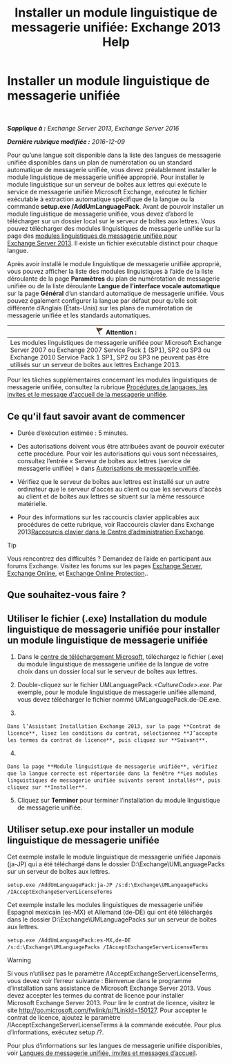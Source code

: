 ﻿---
title: 'Installer un module linguistique de messagerie unifiée: Exchange 2013 Help'
TOCTitle: Installer un module linguistique de messagerie unifiée
ms:assetid: ed14ffa5-c9b0-4367-b5da-564024b360ff
ms:mtpsurl: https://technet.microsoft.com/fr-fr/library/Dd876951(v=EXCHG.150)
ms:contentKeyID: 50479495
ms.date: 04/24/2018
mtps_version: v=EXCHG.150
ms.translationtype: HT
---

# Installer un module linguistique de messagerie unifiée

 

_**Sapplique à :** Exchange Server 2013, Exchange Server 2016_

_**Dernière rubrique modifiée :** 2016-12-09_

Pour qu’une langue soit disponible dans la liste des langues de messagerie unifiée disponibles dans un plan de numérotation ou un standard automatique de messagerie unifiée, vous devez préalablement installer le module linguistique de messagerie unifiée approprié. Pour installer le module linguistique sur un serveur de boîtes aux lettres qui exécute le service de messagerie unifiée Microsoft Exchange, exécutez le fichier exécutable à extraction automatique spécifique de la langue ou la commande **setup.exe /AddUmLanguagePack**. Avant de pouvoir installer un module linguistique de messagerie unifiée, vous devez d’abord le télécharger sur un dossier local sur le serveur de boîtes aux lettres. Vous pouvez télécharger des modules linguistiques de messagerie unifiée sur la page des [modules linguistiques de messagerie unifiée pour Exchange Server 2013](https://go.microsoft.com/fwlink/p/?linkid=266542). Il existe un fichier exécutable distinct pour chaque langue.

Après avoir installé le module linguistique de messagerie unifiée approprié, vous pouvez afficher la liste des modules linguistiques à l’aide de la liste déroulante de la page **Paramètres** du plan de numérotation de messagerie unifiée ou de la liste déroulante **Langue de l’interface vocale automatique** sur la page **Général** d’un standard automatique de messagerie unifiée. Vous pouvez également configurer la langue par défaut pour qu’elle soit différente d’Anglais (États-Unis) sur les plans de numérotation de messagerie unifiée et les standards automatiques.

<table>
<thead>
<tr class="header">
<th><img src="images/JJ673034.Caution(EXCHG.150).gif" title="Attention" alt="Attention" />Attention :</th>
</tr>
</thead>
<tbody>
<tr class="odd">
<td>Les modules linguistiques de messagerie unifiée pour Microsoft Exchange Server 2007 ou Exchange 2007 Service Pack 1 (SP1), SP2 ou SP3 ou Exchange 2010 Service Pack 1 SP1, SP2 ou SP3 ne peuvent pas être utilisés sur un serveur de boîtes aux lettres Exchange 2013.</td>
</tr>
</tbody>
</table>


Pour les tâches supplémentaires concernant les modules linguistiques de messagerie unifiée, consultez la rubrique [Procédures de langages, les invites et le message d'accueil de la messagerie unifiée](um-languages-prompts-and-greetings-procedures-exchange-2013-help.md).

## Ce qu'il faut savoir avant de commencer

  - Durée d’exécution estimée : 5 minutes.

  - Des autorisations doivent vous être attribuées avant de pouvoir exécuter cette procédure. Pour voir les autorisations qui vous sont nécessaires, consultez l’entrée « Serveur de boîtes aux lettres (service de messagerie unifiée) » dans [Autorisations de messagerie unifiée](unified-messaging-permissions-exchange-2013-help.md).

  - Vérifiez que le serveur de boîtes aux lettres est installé sur un autre ordinateur que le serveur d'accès au client ou que les serveurs d'accès au client et de boîtes aux lettres se situent sur la même ressource matérielle.

  - Pour des informations sur les raccourcis clavier applicables aux procédures de cette rubrique, voir Raccourcis clavier dans Exchange 2013[Raccourcis clavier dans le Centre d’administration Exchange](keyboard-shortcuts-in-the-exchange-admin-center-exchange-online-protection-help.md).

> [!TIP]
> Vous rencontrez des difficultés ? Demandez de l’aide en participant aux forums Exchange. Visitez les forums sur les pages <a href="https://go.microsoft.com/fwlink/p/?linkid=60612">Exchange Server</a>, <a href="https://go.microsoft.com/fwlink/p/?linkid=267542">Exchange Online</a>, et <a href="https://go.microsoft.com/fwlink/p/?linkid=285351">Exchange Online Protection</a>..


## Que souhaitez-vous faire ?

## Utiliser le fichier (.exe) Installation du module linguistique de messagerie unifiée pour installer un module linguistique de messagerie unifiée

1.  Dans le [centre de téléchargement Microsoft](https://go.microsoft.com/fwlink/p/?linkid=266542), téléchargez le fichier (.exe) du module linguistique de messagerie unifiée de la langue de votre choix dans un dossier local sur le serveur de boîtes aux lettres.

2.  Double-cliquez sur le fichier UMLanguagePack.*\<CultureCode\>.exe*. Par exemple, pour le module linguistique de messagerie unifiée allemand, vous devez télécharger le fichier nommé UMLanguagePack.de-DE.exe.

3.  
    
    Dans l’Assistant Installation Exchange 2013, sur la page **Contrat de licence**, lisez les conditions du contrat, sélectionnez **J’accepte les termes du contrat de licence**, puis cliquez sur **Suivant**.

4.  
    
    Dans la page **Module linguistique de messagerie unifiée**, vérifiez que la langue correcte est répertoriée dans la fenêtre **Les modules linguistiques de messagerie unifiée suivants seront installés**, puis cliquez sur **Installer**.

5.  Cliquez sur **Terminer** pour terminer l’installation du module linguistique de messagerie unifiée.

## Utiliser setup.exe pour installer un module linguistique de messagerie unifiée

Cet exemple installe le module linguistique de messagerie unifiée Japonais (ja-JP) qui a été téléchargé dans le dossier D:\\Exchange\\UMLanguagePacks sur un serveur de boîtes aux lettres.

    setup.exe /AddUmLanguagePack:ja-JP /s:d:\Exchange\UMLanguagePacks /IAcceptExchangeServerLicenseTerms

Cet exemple installe les modules linguistiques de messagerie unifiée Espagnol mexicain (es-MX) et Allemand (de-DE) qui ont été téléchargés dans le dossier D:\\Exchange\\UMLanguagePacks sur un serveur de boîtes aux lettres.

    setup.exe /AddUmLanguagePack:es-MX,de-DE /s:d:\Exchange\UMLanguagePacks /IAcceptExchangeServerLicenseTerms

> [!WARNING]
> Si vous n’utilisez pas le paramètre /IAcceptExchangeServerLicenseTerms, vous devez voir l’erreur suivante : Bienvenue dans le programme d’installation sans assistance de Microsoft Exchange Server 2013. Vous devez accepter les termes du contrat de licence pour installer Microsoft Exchange Server 2013. Pour lire le contrat de licence, visitez le site http://go.microsoft.com/fwlink/p/?LinkId=150127. Pour accepter le contrat de licence, ajoutez le paramètre /IAcceptExchangeServerLicenseTerms à la commande exécutée. Pour plus d’informations, exécutez setup /?.


Pour plus d’informations sur les langues de messagerie unifiée disponibles, voir [Langues de messagerie unifiée, invites et messages d’accueil](um-languages-prompts-and-greetings-exchange-2013-help.md).

